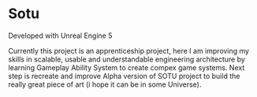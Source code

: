 # Sotu

Developed with Unreal Engine 5

Currently this project is an apprenticeship project, here I am improving my skills in scalable, usable and understandable engineering architecture by learning Gameplay Ability System to create compex game systems.
Next step is recreate and improve Alpha version of SOTU project to build the really great piece of art (i hope it can be in some Universe).
